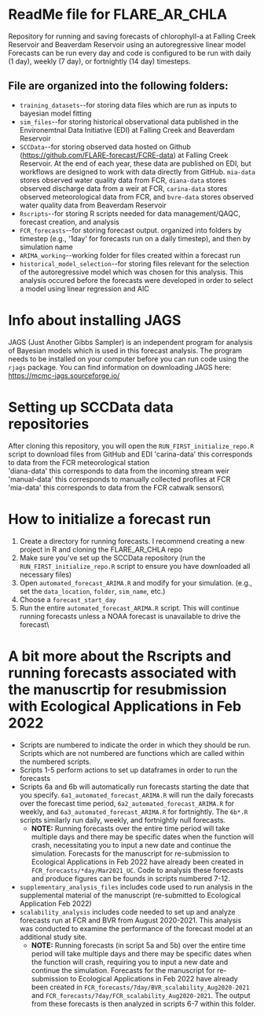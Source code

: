# ReadMe file for FLARE_AR_CHLA
Repository for running and saving forecasts of chlorophyll-a at Falling Creek Reservoir and Beaverdam Reservoir using an autoregressive linear model
Forecasts can be run every day and code is configured to be run with daily (1 day), weekly (7 day), or fortnightly (14 day) timesteps.


## File are organized into the following folders: ##
* `training_datasets`--for storing data files which are run as inputs to bayesian model fitting
* `sim_files`--for storing historical observational data published in the Environemtnal Data Initiative (EDI) at Falling Creek and Beaverdam Reservoir
* `SCCData`--for storing observed data hosted on Github (https://github.com/FLARE-forecast/FCRE-data) at Falling Creek Reservoir. At the end of each year, these data are published on EDI, but workflows are designed to work with data directly from GitHub. `mia-data` stores observed water quality data from FCR, `diana-data` stores observed discharge data from a weir at FCR, `carina-data` stores observed meteorological data from FCR, and `bvre-data` stores observed water quality data from Beaverdam Reservoir 
* `Rscripts`--for storing R scripts needed for data management/QAQC, forecast creation, and analysis
* `FCR_forecasts`--for storing forecast output. organized into folders by timestep (e.g., '1day' for forecasts run on a daily timestep), and then by simulation name
* `ARIMA_working`--working folder for files created within a forecast run
* `historical_model_selection`--for storing files relevant for the selection of the autoregressive model which was chosen for this analysis. This analysis occured before the forecasts were developed in order to select a model using linear regression and AIC

# Info about installing JAGS 
JAGS (Just Another Gibbs Sampler) is an independent program for analysis of Bayesian models which is used in this forecast analysis. The program needs to be installed on your computer before you can run code using the `rjags` package. You can find information on downloading JAGS here: https://mcmc-jags.sourceforge.io/

# Setting up SCCData data repositories
After cloning this repository, you will open the `RUN_FIRST_initialize_repo.R` script to download files from GitHub and EDI
'carina-data' this corresponds to data from the FCR meteorological station\
'diana-data' this corresponds to data from the incoming stream weir\
'manual-data' this corresponds to manually collected profiles at FCR\
'mia-data' this corresponds to data from the FCR catwalk sensors\


# How to initialize a forecast run
1. Create a directory for running forecasts. I recommend creating a new project in R and cloning the FLARE_AR_CHLA repo 
2. Make sure you've set up the SCCData repository (run the `RUN_FIRST_initialize_repo.R` script to ensure you have downloaded all necessary files)
3. Open `automated_forecast_ARIMA.R` and modify for your simulation. (e.g., set the `data_location`, `folder`, `sim_name`, etc.)
4. Choose a `forecast_start_day`
5. Run the entire `automated_forecast_ARIMA.R` script. This will continue running forecasts unless a NOAA forecast is unavailable to drive the forecast\

# A bit more about the Rscripts and running forecasts associated with the manuscrtip for resubmission with Ecological Applications in Feb 2022
* Scripts are numbered to indicate the order in which they should be run. Scripts which are not numbered are functions which are called within the numbered scripts.
* Scripts 1-5 perform actions to set up dataframes in order to run the forecasts
* Scripts 6a and 6b will automatically run forecasts starting the date that you specify. `6a1_automated_forecast_ARIMA.R` will run the daily forecasts over the forecast time period, `6a2_automated_forecast_ARIMA.R` for weekly, and `6a3_automated_forecast_ARIMA.R` for fortnightly. The `6b*.R` scripts similarly run daily, weekly, and fortnightly null forecasts. 
  * __NOTE:__ Running forecasts over the entire time period will take multiple days and there may be specific dates when the function will crash, necessitating you to input a new date and continue the simulation. Forecasts for the manuscript for re-submission to Ecological Applications in Feb 2022 have already been created in `FCR_forecasts/*day/Mar2021_UC`. Code to analysis these forecasts and produce figures can be founds in scripts numbered 7-12.
* `supplementary_analysis_files` includes code used to run analysis in the supplemental material of the manuscript (re-submitted to Ecological Application Feb 2022)
* `scalability_analysis` includes code needed to set up and analyze forecasts run at FCR and BVR from August 2020-2021. This analysis was conducted to examine the performance of the forecast model at an additional study site.  
  * __NOTE:__ Running forecasts (in script 5a and 5b) over the entire time period will take multiple days and there may be specific dates when the function will crash, requiring you to input a new date and continue the simulation. Forecasts for the manuscript for re-submission to Ecological Applications in Feb 2022 have already been created in `FCR_forecasts/7day/BVR_scalability_Aug2020-2021` and `FCR_forecasts/7day/FCR_scalability_Aug2020-2021`. The output from these forecasts is then analyzed in scripts 6-7 within this folder. 



